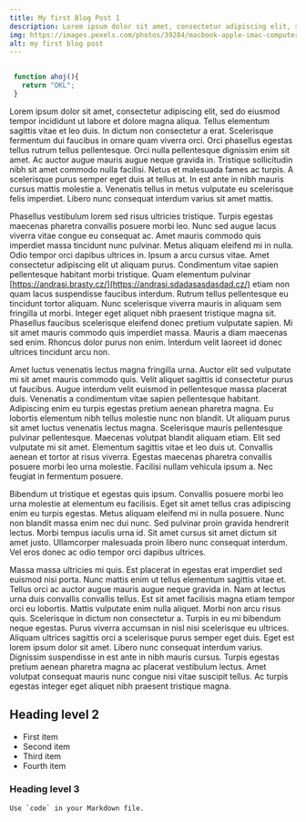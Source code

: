 ```yaml
---
title: My first Blog Post 1
description: Lorem ipsum dolor sit amet, consectetur adipiscing elit, sed do eiusmod tempor incididunt ut labore et dolore magna aliqua. Tellus elementum sagittis vitae et leo duis.
img: https://images.pexels.com/photos/39284/macbook-apple-imac-computer-39284.jpeg?auto=compress&cs=tinysrgb&h=750&w=1260
alt: my first blog post
---
```



 ```javascript
  
  function ahoj(){
    return "OKL";
  }

```

Lorem ipsum dolor sit amet, consectetur adipiscing elit, sed do eiusmod tempor incididunt ut labore et dolore magna aliqua. Tellus elementum sagittis vitae et leo duis. In dictum non consectetur a erat. Scelerisque fermentum dui faucibus in ornare quam viverra orci. Orci phasellus egestas tellus rutrum tellus pellentesque. Orci nulla pellentesque dignissim enim sit amet. Ac auctor augue mauris augue neque gravida in. Tristique sollicitudin nibh sit amet commodo nulla facilisi. Netus et malesuada fames ac turpis. A scelerisque purus semper eget duis at tellus at. In est ante in nibh mauris cursus mattis molestie a. Venenatis tellus in metus vulputate eu scelerisque felis imperdiet. Libero nunc consequat interdum varius sit amet mattis.

Phasellus vestibulum lorem sed risus ultricies tristique. Turpis egestas maecenas pharetra convallis posuere morbi leo. Nunc sed augue lacus viverra vitae congue eu consequat ac. Amet mauris commodo quis imperdiet massa tincidunt nunc pulvinar. Metus aliquam eleifend mi in nulla. Odio tempor orci dapibus ultrices in. Ipsum a arcu cursus vitae. Amet consectetur adipiscing elit ut aliquam purus. Condimentum vitae sapien pellentesque habitant morbi tristique. Quam elementum pulvinar [https://andrasi.brasty.cz/](https://andrasi.sdadasasdasdad.cz/) etiam non quam lacus suspendisse faucibus interdum. Rutrum tellus pellentesque eu tincidunt tortor aliquam. Nunc scelerisque viverra mauris in aliquam sem fringilla ut morbi. Integer eget aliquet nibh praesent tristique magna sit. Phasellus faucibus scelerisque eleifend donec pretium vulputate sapien. Mi sit amet mauris commodo quis imperdiet massa. Mauris a diam maecenas sed enim. Rhoncus dolor purus non enim. Interdum velit laoreet id donec ultrices tincidunt arcu non.

Amet luctus venenatis lectus magna fringilla urna. Auctor elit sed vulputate mi sit amet mauris commodo quis. Velit aliquet sagittis id consectetur purus ut faucibus. Augue interdum velit euismod in pellentesque massa placerat duis. Venenatis a condimentum vitae sapien pellentesque habitant. Adipiscing enim eu turpis egestas pretium aenean pharetra magna. Eu lobortis elementum nibh tellus molestie nunc non blandit. Ut aliquam purus sit amet luctus venenatis lectus magna. Scelerisque mauris pellentesque pulvinar pellentesque. Maecenas volutpat blandit aliquam etiam. Elit sed vulputate mi sit amet. Elementum sagittis vitae et leo duis ut. Convallis aenean et tortor at risus viverra. Egestas maecenas pharetra convallis posuere morbi leo urna molestie. Facilisi nullam vehicula ipsum a. Nec feugiat in fermentum posuere.

Bibendum ut tristique et egestas quis ipsum. Convallis posuere morbi leo urna molestie at elementum eu facilisis. Eget sit amet tellus cras adipiscing enim eu turpis egestas. Metus aliquam eleifend mi in nulla posuere. Nunc non blandit massa enim nec dui nunc. Sed pulvinar proin gravida hendrerit lectus. Morbi tempus iaculis urna id. Sit amet cursus sit amet dictum sit amet justo. Ullamcorper malesuada proin libero nunc consequat interdum. Vel eros donec ac odio tempor orci dapibus ultrices.

Massa massa ultricies mi quis. Est placerat in egestas erat imperdiet sed euismod nisi porta. Nunc mattis enim ut tellus elementum sagittis vitae et. Tellus orci ac auctor augue mauris augue neque gravida in. Nam at lectus urna duis convallis convallis tellus. Est sit amet facilisis magna etiam tempor orci eu lobortis. Mattis vulputate enim nulla aliquet. Morbi non arcu risus quis. Scelerisque in dictum non consectetur a. Turpis in eu mi bibendum neque egestas. Purus viverra accumsan in nisl nisi scelerisque eu ultrices. Aliquam ultrices sagittis orci a scelerisque purus semper eget duis. Eget est lorem ipsum dolor sit amet. Libero nunc consequat interdum varius. Dignissim suspendisse in est ante in nibh mauris cursus. Turpis egestas pretium aenean pharetra magna ac placerat vestibulum lectus. Amet volutpat consequat mauris nunc congue nisi vitae suscipit tellus. Ac turpis egestas integer eget aliquet nibh praesent tristique magna.

## Heading level 2	

- First item
- Second item
- Third item
- Fourth item


### Heading level 3
``Use `code` in your Markdown file.``
